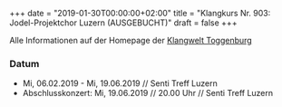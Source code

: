 ﻿+++
date = "2019-01-30T00:00:00+02:00"
title = "Klangkurs Nr. 903: Jodel-Projektchor Luzern (AUSGEBUCHT)"
draft = false
+++

Alle Informationen auf der Homepage der [Klangwelt Toggenburg](https://klangwelt.swiss/de/klangkurse/kurse.html)

### Datum

* Mi, 06.02.2019 - Mi, 19.06.2019 // Senti Treff Luzern
* Abschlusskonzert: Mi, 19.06.2019 // 20.00 Uhr // Senti Treff Luzern

